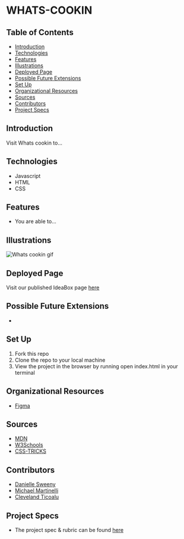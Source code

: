 # WHATS-COOKIN


## Table of Contents
  - [Introduction](#introduction)
  - [Technologies](#technologies)
  - [Features](#features)
  - [Illustrations](#illustrations)
  - [Deployed Page](#deployed-page)
  - [Possible Future Extensions](#possible-future-extensions)
  - [Set Up](#set-up)
  - [Organizational Resources](#organizational-resources)
  - [Sources](#sources)
  - [Contributors](#contributors)
  - [Project Specs](#project-specs)

## Introduction

  Visit Whats cookin to...

## Technologies
  - Javascript
  - HTML
  - CSS

## Features

   - You are able to...

## Illustrations

![Whats cookin gif]()

## Deployed Page

Visit our published IdeaBox page [here]()

## Possible Future Extensions

  -

## Set Up

1. Fork this repo  
2. Clone the repo to your local machine
3. View the project in the browser by running open index.html in your terminal

## Organizational Resources
- [Figma]()


## Sources
  - [MDN](http://developer.mozilla.org/en-US/)
  - [W3Schools](https://www.w3schools.com/)
  - [CSS-TRICKS](https://css-tricks.com/)

## Contributors
  - [Danielle Sweeny](https://github.com/dsweeny1)
  - [Michael Martinelli](https://github.com/mmartinelli22)
  - [Cleveland Ticoalu](https://github.com/cleveland231)

## Project Specs
  - The project spec & rubric can be found [here](https://frontend.turing.edu/projects/whats-cookin-part-one.html)
